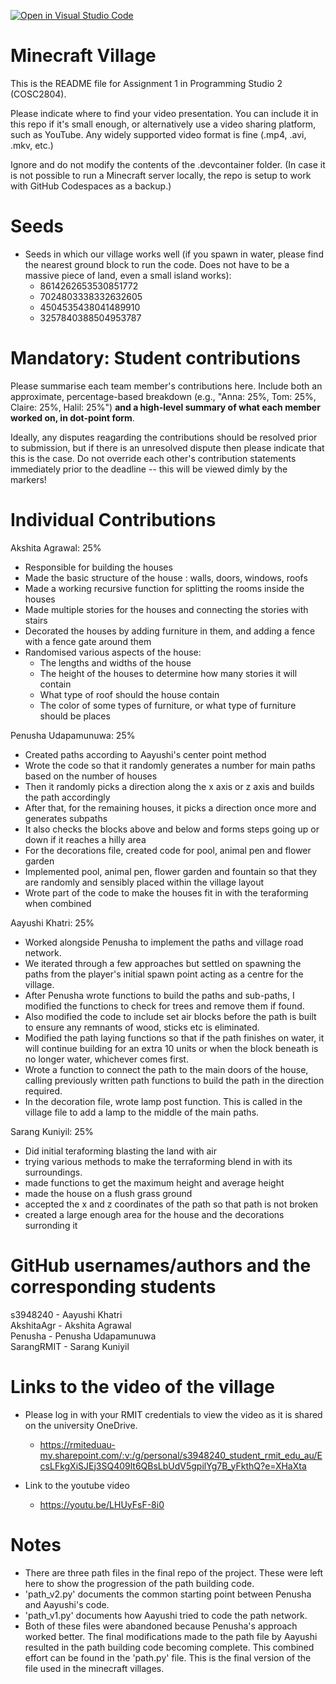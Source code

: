 [![Open in Visual Studio Code](https://classroom.github.com/assets/open-in-vscode-c66648af7eb3fe8bc4f294546bfd86ef473780cde1dea487d3c4ff354943c9ae.svg)](https://classroom.github.com/online_ide?assignment_repo_id=8376003&assignment_repo_type=AssignmentRepo)
# Minecraft Village
This is the README file for Assignment 1 in Programming Studio 2 (COSC2804).

Please indicate where to find your video presentation. You can include it in this repo if it's small enough, or alternatively use a video sharing platform, such as YouTube. Any widely supported video format is fine (.mp4, .avi, .mkv, etc.)

Ignore and do not modify the contents of the .devcontainer folder. (In case it is not possible to run a Minecraft server locally, the repo is setup to work with GitHub Codespaces as a backup.)


# Seeds 
- Seeds in which our village works well (if you spawn in water, please find the nearest ground block to run the code. Does not have to be a massive piece of land, even a small island works):
    - 8614262653530851772
    - 7024803338332632605
    - 4504535438041489910
    - 3257840388504953787

# Mandatory: Student contributions
Please summarise each team member's contributions here. Include both an approximate, percentage-based breakdown (e.g., "Anna: 25%, Tom: 25%, Claire: 25%, Halil: 25%") **and a high-level summary of what each member worked on, in dot-point form**.

Ideally, any disputes reagarding the contributions should be resolved prior to submission, but if there is an unresolved dispute then please indicate that this is the case. Do not override each other's contribution statements immediately prior to the deadline -- this will be viewed dimly by the markers!

# Individual Contributions

Akshita Agrawal: 25%
- Responsible for building the houses   
- Made the basic structure of the house : walls, doors, windows, roofs  
- Made a working recursive function for splitting the rooms inside the houses  
- Made multiple stories for the houses and connecting the stories with stairs   
- Decorated the houses by adding furniture in them, and adding a fence with a fence gate around them  
- Randomised various aspects of the house:  
    - The lengths and widths of the house  
    - The height of the houses to determine how many stories it will contain  
    - What type of roof should the house contain  
    - The color of some types of furniture, or what type of furniture should be places  

Penusha Udapamunuwa: 25%
- Created paths according to Aayushi's center point method
- Wrote the code so that it randomly generates a number for main paths based on the number of houses
- Then it randomly picks a direction along the x axis or z axis and builds the path accordingly
- After that, for the remaining houses, it picks a direction once more and generates subpaths 
- It also checks the blocks above and below and forms steps going up or down if it reaches a hilly area
- For the decorations file, created code for pool, animal pen and flower garden
- Implemented pool, animal pen, flower garden and fountain so that they are randomly and sensibly placed within the village layout
- Wrote part of the code to make the houses fit in with the teraforming when combined

Aayushi Khatri: 25%
- Worked alongside Penusha to implement the paths and village road network.
- We iterated through a few approaches but settled on spawning the paths from the player's initial spawn point acting as a centre for the village.
- After Penusha wrote functions to build the paths and sub-paths, I modified the functions to check for trees and remove them if found.
- Also modified the code to include set air blocks before the path is built to ensure any remnants of wood, sticks etc is eliminated. 
- Modified the path laying functions so that if the path finishes on water, it will continue building for an extra 10 units or when the block beneath is no longer water, whichever comes first.
- Wrote a function to connect the path to the main doors of the house, calling previously written path functions to build the path in the direction required. 
- In the decoration file, wrote lamp post function. This is called in the village file to add a lamp to the middle of the main paths.

Sarang Kuniyil: 25%
- Did initial teraforming blasting the land with air
- trying various methods to make the terraforming blend in with its surroundings.
- made functions to get the maximum height and average height
- made the house on a flush grass ground
- accepted the x and z coordinates of the path so that path is not broken
- created a large enough area for the house and the decorations surronding it 

# GitHub usernames/authors and the corresponding students
s3948240    -  Aayushi Khatri   
AkshitaAgr  -  Akshita Agrawal   
Penusha     -  Penusha Udapamunuwa   
SarangRMIT  -  Sarang Kuniyil   

# Links to the video of the village
- Please log in with your RMIT credentials to view the video as it is shared on the university OneDrive.
    - https://rmiteduau-my.sharepoint.com/:v:/g/personal/s3948240_student_rmit_edu_au/EcsLFkgXiSJEj3SQ409lt6QBsLbUdV5gpilYg7B_yFkthQ?e=XHaXta

- Link to the youtube video
    - https://youtu.be/LHUyFsF-8i0

# Notes
- There are three path files in the final repo of the project. These were left here to show the progression of the path building code. 
- 'path_v2.py' documents the common starting point between Penusha and Aayushi's code.
- 'path_v1.py' documents how Aayushi tried to code the path network. 
- Both of these files were abandoned because Penusha's approach worked better. The final modifications made to the path file by Aayushi resulted in the path building code becoming complete. This combined effort can be found in the 'path.py' file. This is the final version of the file used in the minecraft villages. 
